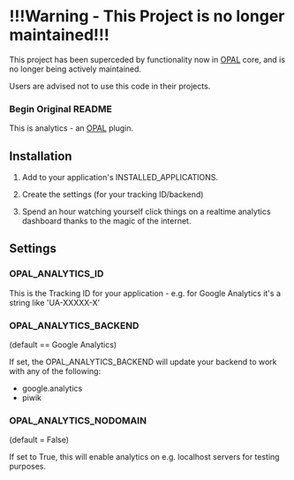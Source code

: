 # !!!Warning - This Project is no longer maintained!!!

This project has been superceded by functionality now in [OPAL](https://github.com/openhealthcare/opal) core, and is no longer being actively maintained.

Users are advised not to use this code in their projects.

### Begin Original README

This is analytics - an [OPAL](https://github.com/openhealthcare/opal) plugin.

## Installation

1. Add to your application's INSTALLED_APPLICATIONS.

2. Create the settings (for your tracking ID/backend)

3. Spend an hour watching yourself click things on a realtime analytics dashboard 
thanks to the magic of the internet.

## Settings

### OPAL_ANALYTICS_ID 

This is the Tracking ID for your application - e.g. for Google Analytics it's a
string like 'UA-XXXXX-X'

### OPAL_ANALYTICS_BACKEND

(default == Google Analytics)

If set, the OPAL_ANALYTICS_BACKEND will update your backend to work with 
any of the following:

* google.analytics
* piwik

### OPAL_ANALYTICS_NODOMAIN 

(default = False)

If set to True, this will enable analytics on e.g. localhost servers
for testing purposes.

